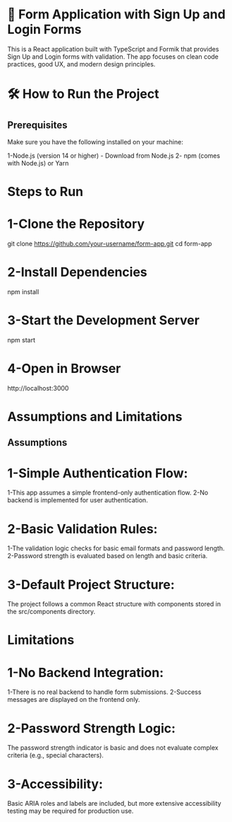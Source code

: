 # 🚀 Form Application with Sign Up and Login Forms
This is a React application built with TypeScript and Formik that provides Sign Up and Login forms with validation. The app focuses on clean code practices, good UX, and modern design principles.

# 🛠️ How to Run the Project
## Prerequisites
Make sure you have the following installed on your machine:

1-Node.js (version 14 or higher) - Download from Node.js
2- npm (comes with Node.js) or Yarn

# Steps to Run
# 1-Clone the Repository
git clone https://github.com/your-username/form-app.git
cd form-app

# 2-Install Dependencies
npm install

# 3-Start the Development Server
npm start

# 4-Open in Browser
http://localhost:3000


# Assumptions and Limitations
## Assumptions
# 1-Simple Authentication Flow:

1-This app assumes a simple frontend-only authentication flow.
2-No backend is implemented for user authentication.

# 2-Basic Validation Rules:
1-The validation logic checks for basic email formats and password length.
2-Password strength is evaluated based on length and basic criteria.

# 3-Default Project Structure:
The project follows a common React structure with components stored in the src/components directory.

# Limitations
# 1-No Backend Integration:

1-There is no real backend to handle form submissions.
2-Success messages are displayed on the frontend only.

# 2-Password Strength Logic:
The password strength indicator is basic and does not evaluate complex criteria (e.g., special characters).

# 3-Accessibility:
Basic ARIA roles and labels are included, but more extensive accessibility testing may be required for production use.


